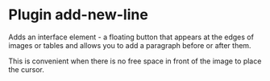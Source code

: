# Plugin add-new-line

Adds an interface element - a floating button that appears at the edges of images
or tables and allows you to add a paragraph before or after them.

This is convenient when there is no free space in front of the image to place the cursor.
